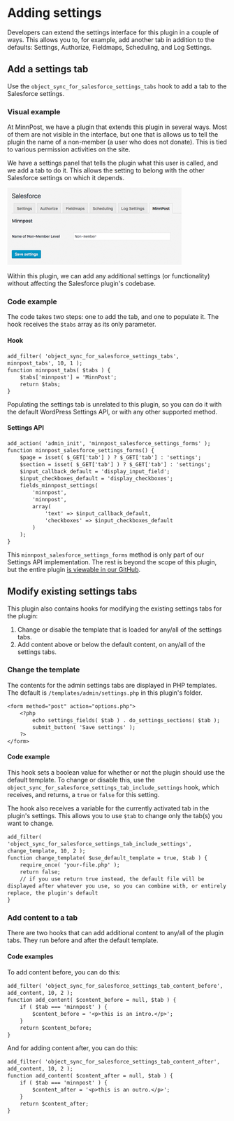# Adding settings

Developers can extend the settings interface for this plugin in a couple of ways. This allows you to, for example, add another tab in addition to the defaults: Settings, Authorize, Fieldmaps, Scheduling, and Log Settings.

## Add a settings tab

Use the `object_sync_for_salesforce_settings_tabs` hook to add a tab to the Salesforce settings.

### Visual example

At MinnPost, we have a plugin that extends this plugin in several ways. Most of them are not visible in the interface, but one that is allows us to tell the plugin the name of a non-member (a user who does not donate). This is tied to various permission activities on the site.

We have a settings panel that tells the plugin what this user is called, and we add a tab to do it. This allows the setting to belong with the other Salesforce settings on which it depends.

![WordPress example of additional settings tab](./assets/img/screenshots/04-wordpress-add-settings-tab.png)

Within this plugin, we can add any additional settings (or functionality) without affecting the Salesforce plugin's codebase.

### Code example

The code takes two steps: one to add the tab, and one to populate it. The hook receives the `$tabs` array as its only parameter.

#### Hook

```
add_filter( 'object_sync_for_salesforce_settings_tabs', minnpost_tabs', 10, 1 );
function minnpost_tabs( $tabs ) {
    $tabs['minnpost'] = 'MinnPost';
    return $tabs;
}
```

Populating the settings tab is unrelated to this plugin, so you can do it with the default WordPress Settings API, or with any other supported method.

#### Settings API

```
add_action( 'admin_init', 'minnpost_salesforce_settings_forms' );
function minnpost_salesforce_settings_forms() {
    $page = isset( $_GET['tab'] ) ? $_GET['tab'] : 'settings';
    $section = isset( $_GET['tab'] ) ? $_GET['tab'] : 'settings';
    $input_callback_default = 'display_input_field';
    $input_checkboxes_default = 'display_checkboxes';
    fields_minnpost_settings(
        'minnpost',
        'minnpost',
        array(
            'text' => $input_callback_default,
            'checkboxes' => $input_checkboxes_default
        )
    );
}
```

This `minnpost_salesforce_settings_forms` method is only part of our Settings API implementation. The rest is beyond the scope of this plugin, but the entire plugin [is viewable in our GitHub](https://github.com/MinnPost/minnpost-wordpress-salesforce-plugin).

## Modify existing settings tabs

This plugin also contains hooks for modifying the existing settings tabs for the plugin:

1. Change or disable the template that is loaded for any/all of the settings tabs.
2. Add content above or below the default content, on any/all of the settings tabs.

### Change the template

The contents for the admin settings tabs are displayed in PHP templates. The default is `/templates/admin/settings.php` in this plugin's folder.

```
<form method="post" action="options.php">
    <?php
        echo settings_fields( $tab ) . do_settings_sections( $tab );
        submit_button( 'Save settings' );
    ?>
</form>
```

#### Code example

This hook sets a boolean value for whether or not the plugin should use the default template. To change or disable this, use the `object_sync_for_salesforce_settings_tab_include_settings` hook, which receives, and returns, a `true` or `false` for this setting.

The hook also receives a variable for the currently activated tab in the plugin's settings. This allows you to use `$tab` to change only the tab(s) you want to change.

```
add_filter( 'object_sync_for_salesforce_settings_tab_include_settings', change_template, 10, 2 );
function change_template( $use_default_template = true, $tab ) {
    require_once( 'your-file.php' );
    return false;
    // if you use return true instead, the default file will be displayed after whatever you use, so you can combine with, or entirely replace, the plugin's default
}
```

### Add content to a tab

There are two hooks that can add additional content to any/all of the plugin tabs. They run before and after the default template.

#### Code examples

To add content before, you can do this:

```
add_filter( 'object_sync_for_salesforce_settings_tab_content_before', add_content, 10, 2 );
function add_content( $content_before = null, $tab ) {
    if ( $tab === 'minnpost' ) {
        $content_before = '<p>this is an intro.</p>';
    }
    return $content_before;
}
```

And for adding content after, you can do this:

```
add_filter( 'object_sync_for_salesforce_settings_tab_content_after', add_content, 10, 2 );
function add_content( $content_after = null, $tab ) {
    if ( $tab === 'minnpost' ) {
        $content_after = '<p>this is an outro.</p>';
    }
    return $content_after;
}
```
